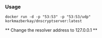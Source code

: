 ### Usage
````
docker run -d -p "53:53" -p "53:53/udp" korkmazberkay/dnscryptserver:latest
````
** Change the resolver address to 127.0.0.1 **

